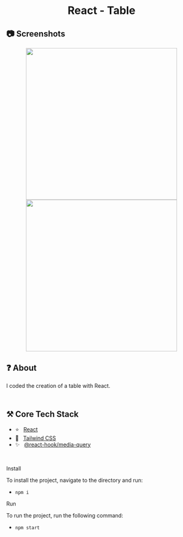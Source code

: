 <h1 align="center">
   React - Table
</h1>

<h2>
📷 Screenshots
</h2>

<p align="center">
  <img src="https://github.com/ozkannbuyuk/react-table/assets/111967202/19f4e425-7c32-4758-8da3-1b9a4583ee9a" width="400" />
  <img src="https://github.com/ozkannbuyuk/react-table/assets/111967202/39ed42b2-3bcc-47c5-a924-7818bc804d90" width="400" />
</p>

<h2>
❓ About
</h2>

I coded the creation of a table with React.

<h2>
<br />
⚒️ Core Tech Stack
</h2>

- ⭐️ &nbsp; [React](https://legacy.reactjs.org)
- 🎈 &nbsp; [Tailwind CSS](https://tailwindcss.com)
- ✨ &nbsp; [@react-hook/media-query](https://www.npmjs.com/package/@react-hook/media-query)

<br />

Install

To install the project, navigate to the directory and run:

- `npm i`

Run

To run the project, run the following command:

- `npm start`
